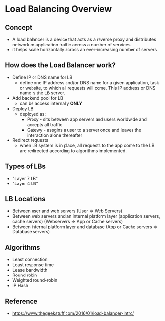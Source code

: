 # Load Balancing Overview

##  Concept
* A load balancer is a device that acts as a reverse proxy and distributes network or application traffic across a number of services.
* it helps scale horizontally across an ever-increasing number of servers


## How does the Load Balancer work?
* Define IP or DNS name for LB
  * define one IP address and/or DNS name for a given application, task or website, to which all requests will come. This IP address or DNS name is the LB server.
* Add backend pool for LB
  * can be access internally **ONLY**
* Deploy LB
  * deployed as:
    * Proxy - sits between app servers and users worldwide and accepts all traffic
    * Gatewy - assgins a user to a server once and leaves the interaction alone thereafter
* Redirect requests
  * when LB system is in place, all requests to the app come to the LB are redirected according to algorithms implemented.


## Types of LBs
* "Layer 7 LB"
* "Layer 4 LB"

## LB Locations
* Between user and web servers (User => Web Servers)
* Between web servers and an internal platform layer (application servers, cache servers) (Webservers => App or Cache servers)
* Between internal platform layer and database (App or Cache servers => Database servers)

## Algorithms
* Least connection
* Least response time
* Lease bandwidth
* Round robin
* Weighted round-robin
* IP Hash

## Reference
* https://www.thegeekstuff.com/2016/01/load-balancer-intro/